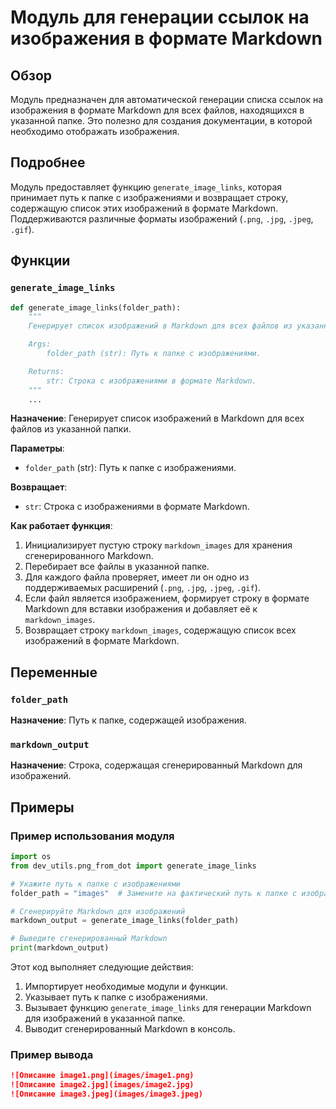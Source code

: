 # Модуль для генерации ссылок на изображения в формате Markdown

## Обзор

Модуль предназначен для автоматической генерации списка ссылок на изображения в формате Markdown для всех файлов, находящихся в указанной папке. Это полезно для создания документации, в которой необходимо отображать изображения.

## Подробнее

Модуль предоставляет функцию `generate_image_links`, которая принимает путь к папке с изображениями и возвращает строку, содержащую список этих изображений в формате Markdown. Поддерживаются различные форматы изображений (`.png`, `.jpg`, `.jpeg`, `.gif`).

## Функции

### `generate_image_links`

```python
def generate_image_links(folder_path):
    """
    Генерирует список изображений в Markdown для всех файлов из указанной папки.

    Args:
        folder_path (str): Путь к папке с изображениями.

    Returns:
        str: Строка с изображениями в формате Markdown.
    """
    ...
```

**Назначение**:
Генерирует список изображений в Markdown для всех файлов из указанной папки.

**Параметры**:

-   `folder_path` (str): Путь к папке с изображениями.

**Возвращает**:

-   `str`: Строка с изображениями в формате Markdown.

**Как работает функция**:

1.  Инициализирует пустую строку `markdown_images` для хранения сгенерированного Markdown.
2.  Перебирает все файлы в указанной папке.
3.  Для каждого файла проверяет, имеет ли он одно из поддерживаемых расширений (`.png`, `.jpg`, `.jpeg`, `.gif`).
4.  Если файл является изображением, формирует строку в формате Markdown для вставки изображения и добавляет её к `markdown_images`.
5.  Возвращает строку `markdown_images`, содержащую список всех изображений в формате Markdown.

## Переменные

### `folder_path`

**Назначение**: Путь к папке, содержащей изображения.

### `markdown_output`

**Назначение**: Строка, содержащая сгенерированный Markdown для изображений.

## Примеры

### Пример использования модуля

```python
import os
from dev_utils.png_from_dot import generate_image_links

# Укажите путь к папке с изображениями
folder_path = "images"  # Замените на фактический путь к папке с изображениями

# Сгенерируйте Markdown для изображений
markdown_output = generate_image_links(folder_path)

# Выведите сгенерированный Markdown
print(markdown_output)
```

Этот код выполняет следующие действия:

1.  Импортирует необходимые модули и функции.
2.  Указывает путь к папке с изображениями.
3.  Вызывает функцию `generate_image_links` для генерации Markdown для изображений в указанной папке.
4.  Выводит сгенерированный Markdown в консоль.

### Пример вывода

```markdown
![Описание image1.png](images/image1.png)
![Описание image2.jpg](images/image2.jpg)
![Описание image3.jpeg](images/image3.jpeg)